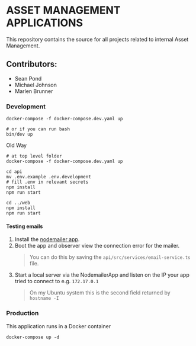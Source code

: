# ASSET MANAGEMENT APPLICATIONS

This repository contains the source for all projects related to internal Asset Management.

## Contributors:

-   Sean Pond
-   Michael Johnson
-   Marlen Brunner

### Development

```
docker-compose -f docker-compose.dev.yaml up

# or if you can run bash
bin/dev up
```

Old Way

```
# at top level folder
docker-compose -f docker-compose.dev.yaml up

cd api
mv .env.example .env.development
# fill .env in relevant secrets
npm install
npm run start

cd ../web
npm install
npm run start
```

#### Testing emails

1. Install the [nodemailer app](https://nodemailer.com/app/).
2. Boot the app and observer view the connection error for the mailer.
    > You can do this by saving the `api/src/services/email-service.ts` file.
3. Start a local server via the NodemailerApp and listen on the IP your app
   tried to connect to e.g. `172.17.0.1`
    > On my Ubuntu system this is the second field returned by `hostname -I`

### Production

This application runs in a Docker container

```
docker-compose up -d
```
